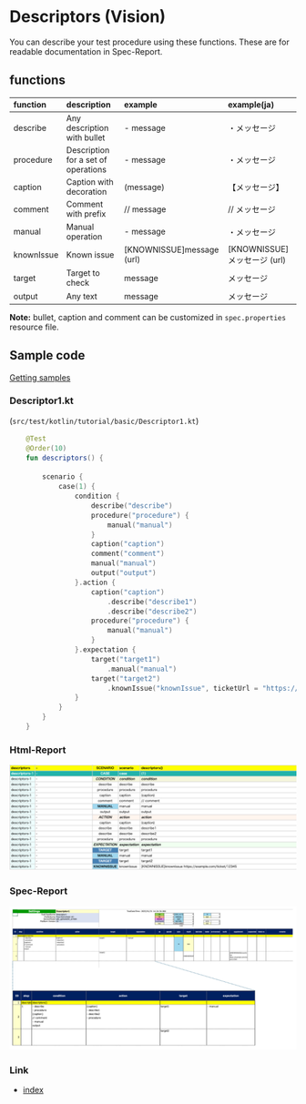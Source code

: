 # Descriptors (Vision)

You can describe your test procedure using these functions. These are for readable documentation in Spec-Report.

## functions

| function   | description                         | example                   | example(ja)             |
|:-----------|:------------------------------------|:--------------------------|:------------------------|
| describe   | Any description with bullet         | - message                 | ・メッセージ                  |
| procedure  | Description for a set of operations | - message                 | ・メッセージ                  |
| caption    | Caption with decoration             | (message)                 | 【メッセージ】                 |
| comment    | Comment with prefix                 | // message                | // メッセージ                |
| manual     | Manual operation                    | - message                 | ・メッセージ                  |
| knownIssue | Known issue                         | [KNOWNISSUE]message (url) | [KNOWNISSUE]メッセージ (url) |
| target     | Target to check                     | message                   | メッセージ                   |
| output     | Any text                            | message                   | メッセージ                   |

**Note:** bullet, caption and comment can be customized in `spec.properties` resource file.

## Sample code

[Getting samples](../../getting_samples.md)

### Descriptor1.kt

(`src/test/kotlin/tutorial/basic/Descriptor1.kt`)

```kotlin
    @Test
    @Order(10)
    fun descriptors() {

        scenario {
            case(1) {
                condition {
                    describe("describe")
                    procedure("procedure") {
                        manual("manual")
                    }
                    caption("caption")
                    comment("comment")
                    manual("manual")
                    output("output")
                }.action {
                    caption("caption")
                        .describe("describe1")
                        .describe("describe2")
                    procedure("procedure") {
                        manual("manual")
                    }
                }.expectation {
                    target("target1")
                        .manual("manual")
                    target("target2")
                        .knownIssue("knownIssue", ticketUrl = "https://example.com/ticket/12345")
                }
            }
        }
    }
```

### Html-Report

![](_images/descriptors_html_report.png)

### Spec-Report

![](_images/descriptors_spec_report.png)

### Link

- [index](../../../../index.md)
